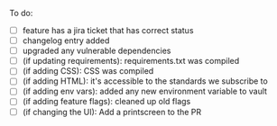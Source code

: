 To do:

 - [ ] feature has a jira ticket that has correct status
 - [ ] changelog entry added
 - [ ] upgraded any vulnerable dependencies
 - [ ] (if updating requirements): requirements.txt was compiled
 - [ ] (if adding CSS): CSS was compiled
 - [ ] (if adding HTML): it's accessible to the standards we subscribe to
 - [ ] (if adding env vars): added any new environment variable to vault
 - [ ] (if adding feature flags): cleaned up old flags
 - [ ] (if changing the UI): Add a printscreen to the PR
